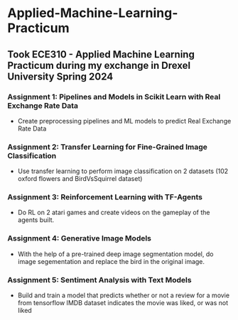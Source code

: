 # Applied-Machine-Learning-Practicum

## Took ECE310 - Applied Machine Learning Practicum during my exchange in Drexel University Spring 2024

### Assignment 1: Pipelines and Models in Scikit Learn with Real Exchange Rate Data
- Create preprocessing pipelines and ML models to predict Real Exchange Rate Data

### Assignment 2: Transfer Learning for Fine-Grained Image Classification
- Use transfer learning to perform image classification on 2 datasets (102 oxford flowers and BirdVsSquirrel dataset)

### Assignment 3:  Reinforcement Learning with TF-Agents
- Do RL on 2 atari games and create videos on the gameplay of the agents built.

### Assignment 4: Generative Image Models
- With the help of a pre-trained deep image segmentation model, do image segementation and replace the bird in the original image.

### Assignment 5: Sentiment Analysis with Text Models
-  Build and train a model that predicts whether or not a review for a movie from tensorflow IMDB dataset indicates the movie was liked, or was not liked
